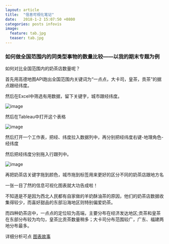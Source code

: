 ```yaml
---
layout: article
title:  "信息可视化笔记"
date:   2018-1-2 15:07:50 +0800
categories: posts infovis 
image:
  feature: tab.jpg
  teaser: tab.jpg
---
```





### 如何做全国范围内的同类型事物的数量比较——以我的期末专题为例

如何对比全国范围内的奶茶店数量呢？  

首先用高德地图API跑出全国范围内关键词为“一点点，大卡司，皇茶，贡茶”的据点跟经纬度。

然后在Excel中筛选有用数据，留下关键字，城市跟经纬度。

![image](http://ww3.sinaimg.cn/large/0060lm7Tly1fn29qkl7mmj30zk0l4q8s.jpg)

然后在Tableau中打开这个表格

![image](http://ww2.sinaimg.cn/large/0060lm7Tly1fn29sx8iq6j30zk0l8tbt.jpg)

然后打开一个工作表，把经、纬度拉入数据列中，再分别把经纬度右键-地理角色-经纬度

然后把经纬度分别拖入行跟列中。

![image](http://ww1.sinaimg.cn/large/0060lm7Tly1fn29uz5msjj30zk0l4af2.jpg)

再把奶茶店关键字拖到颜色，城市拖到标签用来更好的区分不同的奶茶店跟地方名

一张一目了然的信息可视化图表就大功告成啦！

不知道是不是因为西北人民都有自家做的羊奶酥油茶的原因，他们的奶茶店数据收集得较少，而喜好甜品的东部沿海地区则特别偏爱奶茶。

而四种奶茶店中，一点点的定位较为高端，主要分布在经济发达地区;贡茶和皇茶在东部分布较为均匀，皇茶比贡茶数量稍多；大卡司分布范围较广，广东、福建两地分布最多。


详细分析可点 [图表故事](https://public.tableau.com/views/_18160/1_2?:embed=y&:display_count=yes&publish=yes)